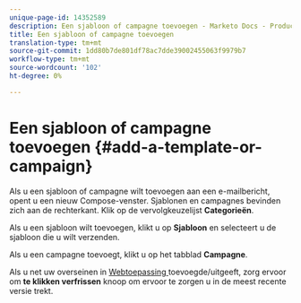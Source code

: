 ```yaml
---
unique-page-id: 14352589
description: Een sjabloon of campagne toevoegen - Marketo Docs - Productdocumentatie
title: Een sjabloon of campagne toevoegen
translation-type: tm+mt
source-git-commit: 1dd80b7de801df78ac7dde39002455063f9979b7
workflow-type: tm+mt
source-wordcount: '102'
ht-degree: 0%

---
```



# Een sjabloon of campagne toevoegen {#add-a-template-or-campaign}

Als u een sjabloon of campagne wilt toevoegen aan een e-mailbericht, opent u een nieuw Compose-venster. Sjablonen en campagnes bevinden zich aan de rechterkant. Klik op de vervolgkeuzelijst **Categorieën**.

Als u een sjabloon wilt toevoegen, klikt u op **Sjabloon** en selecteert u de sjabloon die u wilt verzenden.

Als u een campagne toevoegt, klikt u op het tabblad **Campagne**.

Als u net uw overseinen in [Webtoepassing ](https://toutapp.com/login) toevoegde/uitgeeft, zorg ervoor om **te klikken verfrissen** knoop om ervoor te zorgen u in de meest recente versie trekt.
